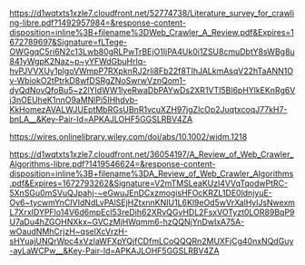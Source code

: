 https://d1wqtxts1xzle7.cloudfront.net/52774738/Literature_survey_for_crawling-libre.pdf?1492957984=&response-content-disposition=inline%3B+filename%3DWeb_Crawler_A_Review.pdf&Expires=1672789697&Signature=fLTege-OWGgqC5ri6N2c13Lwb80gRLPwTrBEjO1IjPA4Uk0i1ZSU8cmuDbtY8sWBg8u841yWgpK2Naz~p~yYFWdGbuHrlq-hvPJVVXUy1plgoVWmpP7RXpknRJ2rli8Fb22f8TIhJALkmAsqV22hTaANN1Ov-WbiokO2tPtrkD8wfDSRgZNoSwrwVznQom1-dyQdNovQfoBu5~z2lYIdWW1lyeRwaDbPAYwDs2XR1VTI5Bl6pHYlkEKnRg6Vi3nOEUheK1nnO9aMNlPi5IHhdvb-KkHomezAVALWJUEptMbRGsUBnR1vcuXZH97jgZlcOp2JuqtxcoqJ77kH7-bnLA__&Key-Pair-Id=APKAJLOHF5GGSLRBV4ZA


https://wires.onlinelibrary.wiley.com/doi/abs/10.1002/widm.1218

https://d1wqtxts1xzle7.cloudfront.net/36054197/A_Review_of_Web_Crawler_Algorithms-libre.pdf?1419546624=&response-content-disposition=inline%3B+filename%3DA_Review_of_Web_Crawler_Algorithms.pdf&Expires=1672793262&Signature=V2mTMSLeaKUzl4VVqTqodwPtRC-5XnSGu0mSVuQJpahj-~eGwuJEnDCxzmogisHFOcKRZL1DE0ldnjyuE-Oy6~tycwmYnCIVIdNdLvPAlSEjHZtxnnKNIU1L6Kl9eOd5wVrXalHylJsNwexmL7XrxIDYPFlo14V6d6mpEcl53reDih62XRvQGvHDL2FsxVOTyzt0LOR89BqP9U7aDu4hZGOHNXkx~GVCzMjHWqmm6-hzQQNjYnDwIxA75A-wOaudNMhCrjzH~qselXcVrzH-sHYuajUNQrWpc4xVzIaWFXpYQjfCDfmLCoQQQRn2MUXFjCg40nxNQdGuy-ayLaWCPw__&Key-Pair-Id=APKAJLOHF5GGSLRBV4ZA


